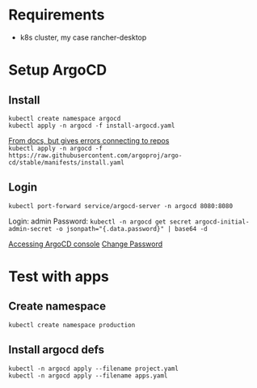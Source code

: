 # Requirements
* k8s cluster, my case rancher-desktop

# Setup ArgoCD
## Install

```
kubectl create namespace argocd
kubectl apply -n argocd -f install-argocd.yaml
```
[From docs, but gives errors connecting to repos](https://github.com/argoproj/argo-cd/issues/4174)  
`kubectl apply -n argocd -f https://raw.githubusercontent.com/argoproj/argo-cd/stable/manifests/install.yaml`



## Login

```
kubectl port-forward service/argocd-server -n argocd 8080:8080
```

Login: admin
Password: `kubectl -n argocd get secret argocd-initial-admin-secret -o jsonpath="{.data.password}" | base64 -d`

[Accessing ArgoCD console](https://localhost:8080/)
[Change Password](https://localhost:8080/user-info)

# Test with apps

## Create namespace
```
kubectl create namespace production
```

## Install argocd defs
```
kubectl -n argocd apply --filename project.yaml
kubectl -n argocd apply --filename apps.yaml
````